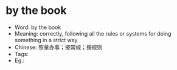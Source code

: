 # by the book

- Word: by the book
- Meaning: correctly, following all the rules or systems for doing something in a strict way
- Chinese: 照章办事；按常规；按规则
- Tags: 
- Eg.: 
